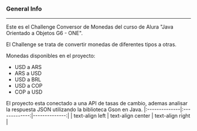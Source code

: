 ### General Info
***
Este es el Challenge Conversor de Monedas del curso de Alura "Java Orientado a Objetos G6 - ONE".

El Challenge se trata de convertir monedas de diferentes tipos a otras.

Monedas disponibles en el proyecto:
- USD a ARS
- ARS a USD
- USD a BRL
- USD a COP
- COP a USD

El proyecto esta conectado a una API de tasas de cambio, ademas analisar la respuesta JSON utilizando la biblioteca Gson en Java. 
|:--------------|:-------------:|--------------:|
| text-align left | text-align center | text-align right |
